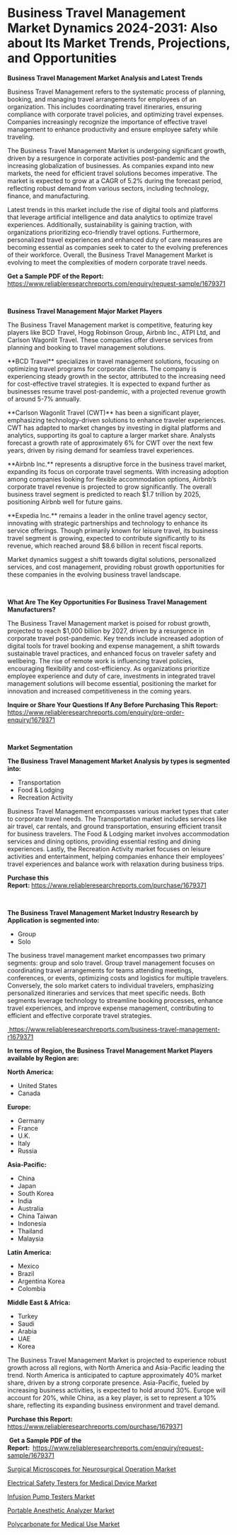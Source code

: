 <p><h1>Business Travel Management Market Dynamics 2024-2031: Also about Its Market Trends, Projections, and Opportunities</h1></p><p><strong>Business Travel Management Market Analysis and Latest Trends</strong></p>
<p><p>Business Travel Management refers to the systematic process of planning, booking, and managing travel arrangements for employees of an organization. This includes coordinating travel itineraries, ensuring compliance with corporate travel policies, and optimizing travel expenses. Companies increasingly recognize the importance of effective travel management to enhance productivity and ensure employee safety while traveling.</p><p>The Business Travel Management Market is undergoing significant growth, driven by a resurgence in corporate activities post-pandemic and the increasing globalization of businesses. As companies expand into new markets, the need for efficient travel solutions becomes imperative. The market is expected to grow at a CAGR of 5.2% during the forecast period, reflecting robust demand from various sectors, including technology, finance, and manufacturing.</p><p>Latest trends in this market include the rise of digital tools and platforms that leverage artificial intelligence and data analytics to optimize travel experiences. Additionally, sustainability is gaining traction, with organizations prioritizing eco-friendly travel options. Furthermore, personalized travel experiences and enhanced duty of care measures are becoming essential as companies seek to cater to the evolving preferences of their workforce. Overall, the Business Travel Management Market is evolving to meet the complexities of modern corporate travel needs.</p></p>
<p><strong>Get a Sample PDF of the Report:&nbsp;</strong> <a href="https://www.reliableresearchreports.com/enquiry/request-sample/1679371?utm_campaign=32&utm_medium=2&utm_source=Github&utm_content=ia&utm_term=28122024&utm_id=business-travel-management">https://www.reliableresearchreports.com/enquiry/request-sample/1679371</a></p>
<p>&nbsp;</p>
<p><strong>Business Travel Management Major Market Players</strong></p>
<p><p>The Business Travel Management market is competitive, featuring key players like BCD Travel, Hogg Robinson Group, Airbnb Inc., ATPI Ltd, and Carlson Wagonlit Travel. These companies offer diverse services from planning and booking to travel management solutions.</p><p>**BCD Travel** specializes in travel management solutions, focusing on optimizing travel programs for corporate clients. The company is experiencing steady growth in the sector, attributed to the increasing need for cost-effective travel strategies. It is expected to expand further as businesses resume travel post-pandemic, with a projected revenue growth of around 5-7% annually.</p><p>**Carlson Wagonlit Travel (CWT)** has been a significant player, emphasizing technology-driven solutions to enhance traveler experiences. CWT has adapted to market changes by investing in digital platforms and analytics, supporting its goal to capture a larger market share. Analysts forecast a growth rate of approximately 6% for CWT over the next few years, driven by rising demand for seamless travel experiences.</p><p>**Airbnb Inc.** represents a disruptive force in the business travel market, expanding its focus on corporate travel segments. With increasing adoption among companies looking for flexible accommodation options, Airbnb’s corporate travel revenue is projected to grow significantly. The overall business travel segment is predicted to reach $1.7 trillion by 2025, positioning Airbnb well for future gains.</p><p>**Expedia Inc.** remains a leader in the online travel agency sector, innovating with strategic partnerships and technology to enhance its service offerings. Though primarily known for leisure travel, its business travel segment is growing, expected to contribute significantly to its revenue, which reached around $8.6 billion in recent fiscal reports.</p><p>Market dynamics suggest a shift towards digital solutions, personalized services, and cost management, providing robust growth opportunities for these companies in the evolving business travel landscape.</p></p>
<p>&nbsp;</p>
<p><strong>What Are The Key Opportunities For Business Travel Management Manufacturers?</strong></p>
<p><p>The Business Travel Management market is poised for robust growth, projected to reach $1,000 billion by 2027, driven by a resurgence in corporate travel post-pandemic. Key trends include increased adoption of digital tools for travel booking and expense management, a shift towards sustainable travel practices, and enhanced focus on traveler safety and wellbeing. The rise of remote work is influencing travel policies, encouraging flexibility and cost-efficiency. As organizations prioritize employee experience and duty of care, investments in integrated travel management solutions will become essential, positioning the market for innovation and increased competitiveness in the coming years.</p></p>
<p><strong>Inquire or Share Your Questions If Any Before Purchasing This Report:</strong> <a href="https://www.reliableresearchreports.com/enquiry/pre-order-enquiry/1679371?utm_campaign=32&utm_medium=2&utm_source=Github&utm_content=ia&utm_term=28122024&utm_id=business-travel-management">https://www.reliableresearchreports.com/enquiry/pre-order-enquiry/1679371</a></p>
<p>&nbsp;</p>
<p><strong>Market Segmentation</strong></p>
<p><strong>The Business Travel Management Market Analysis by types is segmented into:</strong></p>
<p><ul><li>Transportation</li><li>Food & Lodging</li><li>Recreation Activity</li></ul></p>
<p><p>Business Travel Management encompasses various market types that cater to corporate travel needs. The Transportation market includes services like air travel, car rentals, and ground transportation, ensuring efficient transit for business travelers. The Food & Lodging market involves accommodation services and dining options, providing essential resting and dining experiences. Lastly, the Recreation Activity market focuses on leisure activities and entertainment, helping companies enhance their employees’ travel experiences and balance work with relaxation during business trips.</p></p>
<p><strong>Purchase this Report:&nbsp;</strong><a href="https://www.reliableresearchreports.com/purchase/1679371?utm_campaign=32&utm_medium=2&utm_source=Github&utm_content=ia&utm_term=28122024&utm_id=business-travel-management">https://www.reliableresearchreports.com/purchase/1679371</a></p>
<p>&nbsp;</p>
<p><strong>The Business Travel Management Market Industry Research by Application is segmented into:</strong></p>
<p><ul><li>Group</li><li>Solo</li></ul></p>
<p><p>The business travel management market encompasses two primary segments: group and solo travel. Group travel management focuses on coordinating travel arrangements for teams attending meetings, conferences, or events, optimizing costs and logistics for multiple travelers. Conversely, the solo market caters to individual travelers, emphasizing personalized itineraries and services that meet specific needs. Both segments leverage technology to streamline booking processes, enhance travel experiences, and improve expense management, contributing to efficient and effective corporate travel strategies.</p></p>
<p><a href="https://www.reliableresearchreports.com/business-travel-management-r1679371?utm_campaign=32&utm_medium=2&utm_source=Github&utm_content=ia&utm_term=28122024&utm_id=business-travel-management">&nbsp;https://www.reliableresearchreports.com/business-travel-management-r1679371</a></p>
<p><strong>In terms of Region, the Business Travel Management Market Players available by Region are:</strong></p>
<p>
    <p> <strong> North America: </strong>
        <ul>
            <li>United States</li>
            <li>Canada</li>
        </ul>
        </p> 
    <p> <strong> Europe: </strong>
        <ul>
            <li>Germany</li>
            <li>France</li>
            <li>U.K.</li>
            <li>Italy</li>
            <li>Russia</li>
        </ul>
        </p> 
    <p> <strong> Asia-Pacific: </strong>
        <ul>
            <li>China</li>
            <li>Japan</li>
            <li>South Korea</li>
            <li>India</li>
            <li>Australia</li>
            <li>China Taiwan</li>
            <li>Indonesia</li>
            <li>Thailand</li>
            <li>Malaysia</li>
        </ul>
        </p> 
    <p> <strong> Latin America: </strong>
        <ul>
            <li>Mexico</li>
            <li>Brazil</li>
            <li>Argentina Korea</li>
            <li>Colombia</li>
        </ul>
        </p> 
    <p> <strong> Middle East & Africa: </strong>
        <ul>
            <li>Turkey</li>
            <li>Saudi</li>
            <li>Arabia</li>
            <li>UAE</li>
            <li>Korea</li>
        </ul>
    </p>
    </p>
<p><p>The Business Travel Management Market is projected to experience robust growth across all regions, with North America and Asia-Pacific leading the trend. North America is anticipated to capture approximately 40% market share, driven by a strong corporate presence. Asia-Pacific, fueled by increasing business activities, is expected to hold around 30%. Europe will account for 20%, while China, as a key player, is set to represent a 10% share, reflecting its expanding business environment and travel demand.</p></p>
<p><strong>Purchase this Report: </strong><a href="https://www.reliableresearchreports.com/purchase/1679371?utm_campaign=32&utm_medium=2&utm_source=Github&utm_content=ia&utm_term=28122024&utm_id=business-travel-management">https://www.reliableresearchreports.com/purchase/1679371</a></p>
<p>&nbsp;<strong>Get a Sample PDF of the Report:&nbsp;&nbsp;</strong><a href="https://www.reliableresearchreports.com/enquiry/request-sample/1679371?utm_campaign=32&utm_medium=2&utm_source=Github&utm_content=ia&utm_term=28122024&utm_id=business-travel-management">https://www.reliableresearchreports.com/enquiry/request-sample/1679371</a></p>
<p><strong></strong></p>
<p><p><a href="https://github.com/shondapmbau/Market-Research-Report-List-1/blob/main/surgical-microscopes-for-neurosurgical-operation-market.md?utm_campaign=32&utm_medium=2&utm_source=Github&utm_content=ia&utm_term=28122024&utm_id=business-travel-management">Surgical Microscopes for Neurosurgical Operation Market</a></p><p><a href="https://github.com/skerretflossie9297/Market-Research-Report-List-1/blob/main/electrical-safety-testers-for-medical-device-market.md?utm_campaign=32&utm_medium=2&utm_source=Github&utm_content=ia&utm_term=28122024&utm_id=business-travel-management">Electrical Safety Testers for Medical Device Market</a></p><p><a href="https://github.com/alberthagorsuch/Market-Research-Report-List-1/blob/main/infusion-pump-testers-market.md?utm_campaign=32&utm_medium=2&utm_source=Github&utm_content=ia&utm_term=28122024&utm_id=business-travel-management">Infusion Pump Testers Market</a></p><p><a href="https://github.com/donnettaletizia/Market-Research-Report-List-1/blob/main/portable-anesthetic-analyzer-market.md?utm_campaign=32&utm_medium=2&utm_source=Github&utm_content=ia&utm_term=28122024&utm_id=business-travel-management">Portable Anesthetic Analyzer Market</a></p><p><a href="https://github.com/MonroeBullock54/Market-Research-Report-List-1/blob/main/polycarbonate-for-medical-use-market.md?utm_campaign=32&utm_medium=2&utm_source=Github&utm_content=ia&utm_term=28122024&utm_id=business-travel-management">Polycarbonate for Medical Use Market</a></p></p>